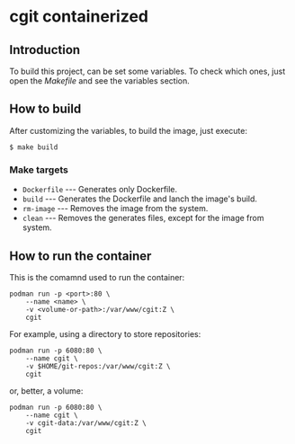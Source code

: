cgit containerized
==================

Introduction
------------

To build this project, can be set some variables. To check which ones,
just open the *Makefile* and see the variables section.

How to build
------------

After customizing the variables, to build the image, just execute:

```
$ make build
```

### Make targets

- `Dockerfile` --- Generates only Dockerfile.
- `build` --- Generates the Dockerfile and lanch the image's build.
- `rm-image` --- Removes the image from the system.
- `clean` --- Removes the generates files, except for the image from system.

How to run the container
------------------------

This is the comamnd used to run the container:

```
podman run -p <port>:80 \
	--name <name> \
	-v <volume-or-path>:/var/www/cgit:Z \
	cgit
```

For example, using a directory to store repositories:

```
podman run -p 6080:80 \
	--name cgit \
	-v $HOME/git-repos:/var/www/cgit:Z \
	cgit
```

or, better, a volume:

```
podman run -p 6080:80 \
	--name cgit \
	-v cgit-data:/var/www/cgit:Z \
	cgit
```






